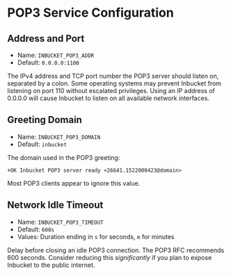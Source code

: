 # POP3 Service Configuration

## Address and Port

- Name: `INBUCKET_POP3_ADDR`
- Default: `0.0.0.0:1100`

The IPv4 address and TCP port number the POP3 server should listen on, separated
by a colon.  Some operating systems may prevent Inbucket from listening on port
110 without escalated privileges.  Using an IP address of 0.0.0.0 will cause
Inbucket to listen on all available network interfaces.

## Greeting Domain

- Name: `INBUCKET_POP3_DOMAIN`
- Default: `inbucket`

The domain used in the POP3 greeting:

    +OK Inbucket POP3 server ready <26641.1522000423@domain>

Most POP3 clients appear to ignore this value.

## Network Idle Timeout

- Name: `INBUCKET_POP3_TIMEOUT`
- Default: `600s`
- Values: Duration ending in `s` for seconds, `m` for minutes

Delay before closing an idle POP3 connection.  The POP3 RFC recommends 600
seconds.  Consider reducing this *significantly* if you plan to expose Inbucket
to the public internet.

